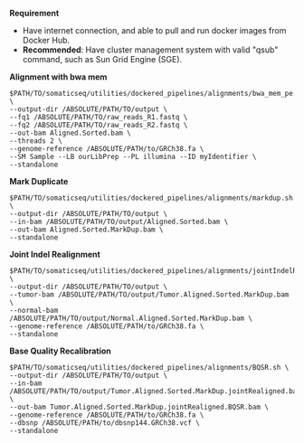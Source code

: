 **Requirement**
* Have internet connection, and able to pull and run docker images from Docker Hub.
* **Recommended**: Have cluster management system with valid "qsub" command, such as Sun Grid Engine (SGE).

**Alignment with bwa mem**
```
$PATH/TO/somaticseq/utilities/dockered_pipelines/alignments/bwa_mem_pe.sh \
--output-dir /ABSOLUTE/PATH/TO/output \
--fq1 /ABSOLUTE/PATH/TO/raw_reads_R1.fastq \
--fq2 /ABSOLUTE/PATH/TO/raw_reads_R2.fastq \
--out-bam Aligned.Sorted.bam \
--threads 2 \
--genome-reference /ABSOLUTE/PATH/to/GRCh38.fa \
--SM Sample --LB ourLibPrep --PL illumina --ID myIdentifier \
--standalone
```

**Mark Duplicate**
```
$PATH/TO/somaticseq/utilities/dockered_pipelines/alignments/markdup.sh \
--output-dir /ABSOLUTE/PATH/TO/output \
--in-bam /ABSOLUTE/PATH/TO/output/Aligned.Sorted.bam \
--out-bam Aligned.Sorted.MarkDup.bam \
--standalone
```


**Joint Indel Realignment**
```
$PATH/TO/somaticseq/utilities/dockered_pipelines/alignments/jointIndelRealign.sh \
--output-dir /ABSOLUTE/PATH/TO/output \
--tumor-bam /ABSOLUTE/PATH/TO/output/Tumor.Aligned.Sorted.MarkDup.bam \
--normal-bam /ABSOLUTE/PATH/TO/output/Normal.Aligned.Sorted.MarkDup.bam \
--genome-reference /ABSOLUTE/PATH/to/GRCh38.fa \
--standalone
```


**Base Quality Recalibration**
```
$PATH/TO/somaticseq/utilities/dockered_pipelines/alignments/BQSR.sh \
--output-dir /ABSOLUTE/PATH/TO/output \
--in-bam /ABSOLUTE/PATH/TO/output/Tumor.Aligned.Sorted.MarkDup.jointRealigned.bam \
--out-bam Tumor.Aligned.Sorted.MarkDup.jointRealigned.BQSR.bam \
--genome-reference /ABSOLUTE/PATH/to/GRCh38.fa \
--dbsnp /ABSOLUTE/PATH/to/dbsnp144.GRCh38.vcf \
--standalone
```
